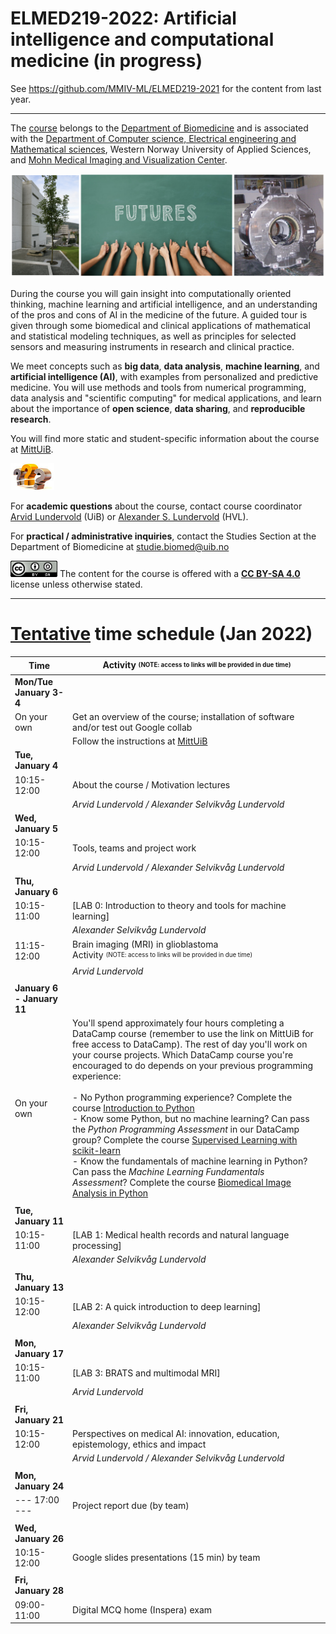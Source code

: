 # ELMED219-2022: Artificial intelligence and computational medicine (in progress)

See https://github.com/MMIV-ML/ELMED219-2021 for the content from last year.

--------

The [course](https://www.uib.no/en/course/ELMED219) belongs to the [Department of Biomedicine](https://www.uib.no/biomedisin) and is associated with the [Department of Computer science, Electrical engineering and Mathematical sciences](https://www.hvl.no/en/about/management/faculty-of-engineering-and-science/department-of-computer-science-electrical-engineering-and-mathematical-sciences-ny-side), Western Norway University of Applied Sciences, and [Mohn Medical Imaging and Visualization Center](https://mmiv.no/).

<img src="./assets/elmed219_logo.png" width="700"> <br>


During the course you will gain insight into computationally oriented thinking, machine learning and artificial intelligence, and an understanding of the pros and cons of AI in the medicine of the future. A guided tour is given through some biomedical and clinical applications of mathematical and statistical modeling techniques, as well as principles for selected sensors and measuring instruments in research and clinical practice.


We meet concepts such as **big data**, **data analysis**, **machine learning**, and **artificial intelligence (AI)**, with examples from personalized and predictive medicine. You will use methods and tools from numerical programming, data analysis and "scientific computing" for medical applications, and learn about the importance of **open science**, **data sharing**, and **reproducible research**.

You will find more static and student-specific information about the course at [MittUiB](https://mitt.uib.no/courses/27607).

<img src="./assets/questions.jpg" width="70">

For **academic questions** about the course, contact course coordinator [Arvid Lundervold](https://www.uib.no/en/persons/Arvid.Lundervold) (UiB) or [Alexander S. Lundervold](https://www.hvl.no/en/employee/?user=Alexander.Selvikvag.Lundervold) (HVL).

For **practical / administrative inquiries**, contact the Studies Section at the Department of Biomedicine at studie.biomed@uib.no



<img src="./assets/cc_by_sa.png" width="75"> The content for the course is offered with a <b><a href="http://creativecommons.org/licenses/by-sa/4.0">CC BY-SA 4.0</a></b> license unless otherwise stated.

--------

# <u>Tentative</u> time schedule (Jan 2022)


| **Time**                    | Activity  <space> <sub><sup>(NOTE: access to links will be provided in due time)</sup></sub>                                                                                |
| --------------------------- | -------------------------------------------------------------------------------------------------------------------------------------------------------------------------------- |
| **Mon/Tue** **January 3-4** |                                                                                               |
| On your own                 | Get an overview of the course; installation of software and/or test out Google collab                                                                                                                                                                                                                                                                       |
|                             | Follow the instructions at [MittUiB](https://mitt.uib.no/courses/33274/modules)                                                                                                                                                                                                                                                                  |
| **Tue, January 4**          |                                                                                                                                                                                        |
| 10:15-12:00                 | About the course / Motivation lectures<br><!--[1-slides-about](https://docs.google.com/presentation/d/e/2PACX-1vQozwdJ39W3DX2ju4CvCU1V1G6rLx8V6HC3SeUpeVrz3FnFd64mdPs0mc9-NjKG7lNVP_PX-9VB9zH8/pub?start=false&loop=false&delayms=3000),   [1-video-about](https://youtu.be/O66FbWtn7f0)<br>[2-slides-CompMed](https://docs.google.com/presentation/d/e/2PACX-1vRzirGyqnp-y5XOs6CXOJshsRkA-qHfZNI--Ae-sBcxutF-Xewl0G6jcMBJDuETRwsjXOamTGUI025N/pub?start=false&loop=false&delayms=3000),   [2-video-CompMed](https://youtu.be/6yyWwc8FmaI)<br>[3-video-medAI](https://youtu.be/_S-XMlDq32g)  -->                                                                                                                                                                                                                                                                                                |
|                             | *Arvid Lundervold / Alexander Selvikvåg Lundervold*                                                                                                                                                                                                                                                                                                                              |
| **Wed, January 5**          |                                                                                                                                                                                                                                                                             |
| 10:15-12:00                 | Tools, teams and project work<br><!--[1-slides-tools](https://docs.google.com/presentation/d/e/2PACX-1vSfzcBXUBoZmBM51I_uM160fB0lRKg33O_omnyDSj_txf_AQ7vD9xElU-J_Z1DK4D16Jup8w545rXN-/pub?start=false&loop=false&delayms=3000),   [1-video-tools](https://youtu.be/45JsopEXLuY)<br>[2-slides-team_project](https://docs.google.com/presentation/d/e/2PACX-1vRtDpikPzBJc6VD31FfbrDd1nOYntmfT0fPSrdczpNbo__odhqyGjNAhcFy7DPv4-ROTMnd2TOS3ORv/pub?start=false&loop=false&delayms=3000),   [2-video-team_project](https://youtu.be/LWWVL8eEDOo)     -->                                                                                                                                                                         |
|                             | *Arvid Lundervold / Alexander Selvikvåg Lundervold*                                                                                                                                                                                                                                                                                                       |
| **Thu, January 6**          |                                                                                                                                                                                                                                                                                                                                                   |
| 10:15-11:00                 | [LAB 0: Introduction to theory and tools for machine learning]<!--(https://github.com/MMIV-ML/ELMED219-2021/tree/main/Lab0-ML)   -->                                                                                                                                                                                                                                                                                                   |
|                             | *Alexander Selvikvåg Lundervold*                                                                                                                               |
| 11:15-12:00                 | Brain imaging (MRI) in glioblastoma<br><!--[slides-brain_imaging](https://docs.google.com/presentation/d/e/2PACX-1vTW36Y-9DST39wHZZnwkDqfrVxlwDrXxAzBmiDgq1BLvf8I0NCGQ42SeOFJ7vXEEBvcJuxgBoAJaFJW/pub?start=false&loop=false&delayms=3000),   [video-brain_imaging](https://youtu.be/DZMLqG28LPw)       -->                                  Activity  <space> <sub><sup>(NOTE: access to links will be provided in due time)</sup></sub>                                                                                                                                                                                                                                                                                             |
|                             | *Arvid Lundervold*                                                                                                                                                                               |
|                             |                                                                                                                                                                             |
| **January 6 - January 11**  |                                                                                                                                                                              |
| On your own                 | You'll spend approximately four hours completing a DataCamp course (remember to use the link on MittUiB for free access to DataCamp). The rest of day you'll work on your course projects. Which DataCamp course you're encouraged to do depends on your previous programming experience:<br><br>- No Python programming experience? Complete the course [Introduction to Python](https://learn.datacamp.com/courses/intro-to-python-for-data-science)<br>- Know some Python, but no machine learning? Can pass the *Python Programming Assessment* in our DataCamp group? Complete the course [Supervised Learning with scikit-learn](https://learn.datacamp.com/courses/supervised-learning-with-scikit-learn)<br>- Know the fundamentals of machine learning in Python? Can pass the *Machine Learning Fundamentals Assessment*? Complete the course [Biomedical Image Analysis in Python](https://learn.datacamp.com/courses/biomedical-image-analysis-in-python) |
|                             |                                                                                                                                                                         |
| **Tue, January 11**         |                                                                                                                                                                                                                                                                |
| 10:15-11:00                 | [LAB 1: Medical health records and natural language processing]<!--(https://github.com/MMIV-ML/ELMED219-2021/blob/main/Lab1-HealthRecords)  -->                                                                                                                             |
|                             | *Alexander Selvikvåg Lundervold*                                                                                                                                                                        |
|                             |                                                                                                                                                                       |
| **Thu, January 13**         |                                                                                                                                                                                                                                                                                                                                   |
| 10:15-12:00                 | [LAB 2: A quick introduction to deep learning]<!--(https://github.com/MMIV-ML/ELMED219-2021/blob/main/Lab2-DL)     -->                                                                                                                                                                                                                                                  |
|                             | *Alexander Selvikvåg Lundervold*                                                                                                                                                                                                                                                         |
|                             |                                                                                                                                                                                                                                                                   |
| **Mon, January 17**         |                                                                                                                                                                                                                                                                      |
| 10:15-11:00                 | [LAB 3: BRATS and multimodal MRI]<!--(https://github.com/MMIV-ML/ELMED219-2021/tree/main/Lab3-BRATS) -->                                                                                                                                                                                                    |
|                             | *Arvid Lundervold*                                                                                                                                                        |
|                             |                                                                                                                                                                            |
| **Fri, January 21**         |                                                                                                                                                                              |
| 10:15-12:00                 | Perspectives on medical AI: innovation, education, epistemology, ethics and impact<br><!--[slides-perspectives](https://hvl365-my.sharepoint.com/:p:/g/personal/allu_hvl_no/EWHgBpjjkZ9PnFHe36jSBSIBFRA9-FIEEnl2EjFRIYQwfQ?e=JpBrMI),   [video-perspectives](https://youtu.be/Gthd7acj8JA)         -->                                                                                                                                                             |
|                             | *Arvid Lundervold / Alexander Selvikvåg Lundervold*                                                                                                                                                                                                                        |
|                             |                                                                                                                                                                         |
| **Mon, January 24**         |                                                                                                                                                                                                                                                              |
| --- 17:00 ---               | Project report due (by team)                                                                                                                                                                                                                                  |
|                             |                                                                                                                                                                                                                                                                                                                                                              |
| **Wed, January 26**         |                                                                                                                                                                             |
| 10:15-12:00                 | Google slides presentations (15 min) by team                                                                                                                  |
|                             |                                                                                                                                                                              |
| **Fri, January 28**         |                                                                                |
| 09:00-11:00                 | Digital MCQ home (Inspera) exam                                                                                                                                                        |











<!-- <u>Tentative</u> time schedule
<img src="./assets/tentative_time_schedule_jan_2022.png" width="700"> <br>
-->
<!--
______________________________________________________

# <u>Tentative</u> time schedule

| Time       |  Activity  <space> <sub><sup>(NOTE: access to links will be provided in due time)</sup></sub>  
|------------|-----------------------------------------------------------
|**Mon, January 4**|                                                  |               |
| On your own | Installation of software / Get an overview of the course |               |
|            | Follow the instructions at [MittUiB](https://mitt.uib.no/courses/27607/modules#module_27745)                                    |               |
|**Tue, January 5**|                                                  |               |
|10:15-12:00 | About the course / Motivation lectures     <br> [1-slides-about](https://docs.google.com/presentation/d/e/2PACX-1vQozwdJ39W3DX2ju4CvCU1V1G6rLx8V6HC3SeUpeVrz3FnFd64mdPs0mc9-NjKG7lNVP_PX-9VB9zH8/pub?start=false&loop=false&delayms=3000), &nbsp; [1-video-about](https://youtu.be/O66FbWtn7f0) <br>[2-slides-CompMed](https://docs.google.com/presentation/d/e/2PACX-1vRzirGyqnp-y5XOs6CXOJshsRkA-qHfZNI--Ae-sBcxutF-Xewl0G6jcMBJDuETRwsjXOamTGUI025N/pub?start=false&loop=false&delayms=3000), &nbsp; [2-video-CompMed](https://youtu.be/6yyWwc8FmaI) <br> [3-video-medAI](https://youtu.be/_S-XMlDq32g)          
|            | *Arvid Lundervold / Alexander Selvikvåg Lundervold*       |               |
|**Wed, January 6**|                                                 |               |
|10:15-12:00 | Tools, teams and project work <br>[1-slides-tools](https://docs.google.com/presentation/d/e/2PACX-1vSfzcBXUBoZmBM51I_uM160fB0lRKg33O_omnyDSj_txf_AQ7vD9xElU-J_Z1DK4D16Jup8w545rXN-/pub?start=false&loop=false&delayms=3000), &nbsp; [1-video-tools](https://youtu.be/45JsopEXLuY) <br>[2-slides-team_project](https://docs.google.com/presentation/d/e/2PACX-1vRtDpikPzBJc6VD31FfbrDd1nOYntmfT0fPSrdczpNbo__odhqyGjNAhcFy7DPv4-ROTMnd2TOS3ORv/pub?start=false&loop=false&delayms=3000), &nbsp; [2-video-team_project](https://youtu.be/LWWVL8eEDOo)  | Join in Zoom  |
|            | *Arvid Lundervold / Alexander Selvikvåg Lundervold*       |               |
|**Thu, January 7**|                                               |               |
|10:15-11:00 | [LAB 0: Introduction to theory and tools for machine learning](https://github.com/MMIV-ML/ELMED219-2021/tree/main/Lab0-ML)     | Join in Zoom  |
|            | *Alexander Selvikvåg Lundervold*                          |               |
|11:15-12:00 | Brain imaging (MRI and IMC) in glioblastoma <br> [slides-brain_imaging](https://docs.google.com/presentation/d/e/2PACX-1vTW36Y-9DST39wHZZnwkDqfrVxlwDrXxAzBmiDgq1BLvf8I0NCGQ42SeOFJ7vXEEBvcJuxgBoAJaFJW/pub?start=false&loop=false&delayms=3000), &nbsp; [video-brain_imaging](https://youtu.be/DZMLqG28LPw)     |               |
|            | *Arvid Lundervold*                                        |               |
|            |                                                           |               |
|**Fri, January 8**|       |               |
| On your own | You'll spend approximately four hours completing a DataCamp course (remember to use the link on MittUiB for free access to DataCamp). The rest of day you'll work on your course projects. Which DataCamp course you're encouraged to do depends on your previous programming experience:  <ul><li>No Python programming experience? Complete the course [Introduction to Python](https://learn.datacamp.com/courses/intro-to-python-for-data-science)</li> <li>Know some Python, but no machine learning? Can pass the _Python Programming Assessment_ in our DataCamp group? Complete the course [Supervised Learning with scikit-learn](https://learn.datacamp.com/courses/supervised-learning-with-scikit-learn)</li> <li> Know the fundamentals of machine learning in Python? Can pass the _Machine Learning Fundamentals Assessment_? Complete the course [Biomedical Image Analysis in Python](https://learn.datacamp.com/courses/biomedical-image-analysis-in-python)  </li>|      |
|            |                                                           |               |
|**Mon, January 11**|                                                 |               |
|10:15-11:00 | [LAB 1: Medical health records and natural language processing](./Lab1-HealthRecords)         | Join in Zoom  |
|            | *Alexander Selvikvåg Lundervold*                          |               |
|            |                                                           |               |
|**Tue, January 12**|                                                |               |
|10:15-12:00 | [LAB 2: A quick introduction to deep learning](./Lab2-DL)             | Join in Zoom  |
|            | *Alexander Selvikvåg Lundervold*                          |               |
|            |                                                           |               |
|**Thu, January 14**|                                               |               |
|10:15-11:00 | [LAB 3: BRATS and multimodal MRI](https://github.com/MMIV-ML/ELMED219-2021/tree/main/Lab3-BRATS)  | Join in Zoom  |
|            | *Arvid Lundervold*                                        |               |
|            |                                                           |               |
|**Mon, January 18**|                                                 |               |
|10:15-12:00 | Perspectives on medical AI:  innovation, education, epistemology, ethics and impact <br> [slides-perspectives](https://hvl365-my.sharepoint.com/:p:/g/personal/allu_hvl_no/EWHgBpjjkZ9PnFHe36jSBSIBFRA9-FIEEnl2EjFRIYQwfQ?e=JpBrMI), &nbsp; [video-perspectives](https://youtu.be/Gthd7acj8JA)                           | Join in Zoom  |
|            | *Arvid Lundervold / Alexander Selvikvåg Lundervold*       |               |
|            |                                                           |               |
|**Wed, January 27** |                                             |               |
|--- 17:00 ---| Project report due (by team)                              |               |
|            |                                                           |               |
|**Thu, January 28** |                                              |               |
|10:15-12:00 | Google slides presentations (15 min) by team              | Join in Zoom  |
|            |                                                           |               |
|**Fri, January 29**|                                                 |               |
|09:00-11:00 | Digital MCQ  home exam                                    | Inspera       |



______________________________________________________


# *Prepare yourself and your computer for computational analysis*
If you are used to work with software installations and github you can go directly to the material at github and use the guide for setting up your computer and perform notebook exercises.

- **Python course material** at https://github.com/MMIV-ML/ELMED219-2021  – follow the instructions at [Setting up your system](setup.md) (`setup.md`) to get ready

- **Browser** display and functionality might differ between browsers - we recommend using Mozilla [Firefox](https://www.mozilla.org/en-US/firefox/new/) or Google [Chrome](https://www.google.com/chrome) on all platforms

- **Jupyter notebooks** are used throughout the course. It's a web-based framework for developing and presenting code-based projects (take a look at https://youtu.be/HW29067qVWk and https://youtu.be/2eCHD6f_phE for introductions to Jupyter Notebooks).

-  **Test your environment** [Python, Numpy, Pandas, Matplotlib, Nibabel, Biopython and more]: run through this notebook [`notebooks/0.0-test.ipynb`](notebooks/0.0-test.ipynb) [[in nbviewer](https://nbviewer.jupyter.org/github/MMIV-ML/ELMED219-2021/blob/main/notebooks/0.0-test.ipynb)] to check that your environment is OK

- Throughout the course you will work with notebooks that contain various material and programming tasks. We recommend that you *make a copy of our notebooks before you edit them*. You can adopt the naming convention `my_[name_of_notebook].ipynb`. Remember also to start a new session with a **`git pull`** (things can have changed)



______________________________________________________

## *Prepare you and your computer for the team-based project*

### "Precision medicine and quantitative imaging in glioblastoma"

(see [HERE](./project))

__________________________________________________________________________
-->
